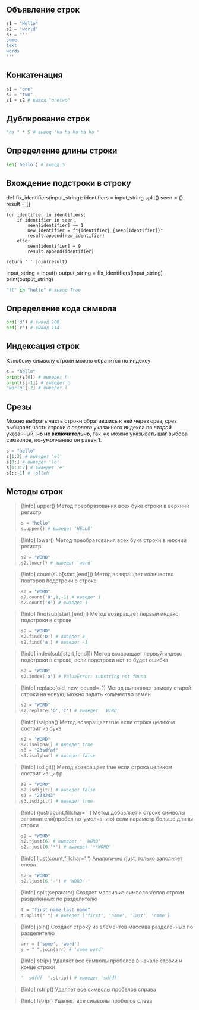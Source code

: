 ## Объявление строк

```python
s1 = "Hello"
s2 = 'world'
s3 = '''
some
text
words
'''
```

## Конкатенация

```python
s1 = "one"
s2 = "two"
s1 + s2 # вывод "onetwo"
```

## Дублирование строк

```python
"ha " * 5 # вывод 'ha ha ha ha ha '
```

## Определение длины строки

```python
len('hello') # вывод 5
```

## Вхождение подстроки в строку
def fix_identifiers(input_string):
    identifiers = input_string.split()
    seen = {}
    result = []

    for identifier in identifiers:
        if identifier in seen:
            seen[identifier] += 1
            new_identifier = f"{identifier}_{seen[identifier]}"
            result.append(new_identifier)
        else:
            seen[identifier] = 0
            result.append(identifier)

    return ' '.join(result)

input_string = input()
output_string = fix_identifiers(input_string)
print(output_string)
```python
"ll" in "hello" # вывод True
```

## Определение кода символа

```python
ord('d') # вывод 100
ord('r') # вывод 114
```

## Индексация строк

К любому символу строки можно обратится по индексу

```python
s = "hello"
print(s[0]) # выведет h
print(s[-1]) # выведет o
"world"[-2] # выведет l
```

## Срезы

Можно выбрать часть строки обратившись к ней через срез, срез выбирает часть строки с *первого* указанного индекса по *второй* указанный, **но не включительно**, так же можно указывать шаг выбора символов, по-умолчанию он равен 1. 

```python
s = "hello"
s[1:3] # выведет 'el'
s[3:] # выведет 'lo'
s[1:3:2] # выведет 'e'
s[::-1] # 'olleh'
```

## Методы строк

>[!info] upper() 
>Метод преобразования всех букв строки в верхний регистр
>```python
>s = "hello"
> s.upper() # выведет 'HELLO'
> ```

>[!info] lower()
>Метод преобразования всех букв строки в нижний регистр
>```python
>s2 = "WORD"
> s2.lower() # выведет 'word'
> ```

>[!info] count(sub[start,[end]])
>Метод возвращает количество повторов подстроки в строке
>```python
> s2 = "WORD"
> s2.count('O',1,-1) # выведет 1
> s2.count('R') # выведет 1
> ```

>[!info] find(sub[start,[end]])
>Метод возвращает первый индекс подстроки в строке
>```python
> s2 = "WORD"
> s2.find('D') # выведет 3
> s2.find('a') # выведет -1
> ```

>[!info] index(sub[start,[end]])
>Метод возвращает первый индекс подстроки в строке, если подстроки нет то будет ошибка
>```python
> s2 = "WORD"
> s2.index('a') # ValueError: substring not found
> ```

>[!info] replace(old, new, cound=-1)
>Метод выполняет замену старой строки на новую, можно задать количество замен
>```python
> s2 = "WORD"
> s2.replace('O','I') # выведет  'WIRD'
> ```

>[!info] isalpha()
>Метод возвращает true если строка целиком  состоит из букв
>```python
> s2 = "WORD"
> s2.isalpha() # выведет true
> s3 = "23sdfaf"
> s3.isalpha() # выведет false
> ```

>[!info] isdigit()
>Метод возвращает true если строка целиком  состоит из цифр
>```python
> s2 = "WORD"
> s2.isdigit() # выведет false
> s3 = "233243"
> s3.isdigit() # выведет true
> ```

>[!info] rjust(count,fillchar=' ')
>Метод добавляет к строке символы заполнителя(пробел по-умолчанию) если параметр больше длины строки
>```python
> s2 = "WORD"
> s2.rjust(6) # выведет '  WORD'
> s2.rjust(6,'*') # выведет '**WORD'
> ```

>[!info] ljust(count,fillchar=' ')
>Аналогично rjust, только заполняет слева
>```python
> s2 = "WORD"
> s2.ljust(6,'-') # 'WORD--'
> ```

>[!info] split(separator)
> Создает массив из символов/слов строки разделенных по разделителю
>```python
> t = "first name last name"
> t.split(" ") # выведет ['first', 'name', 'last', 'name']
> ```

>[!info] join()
> Создает строку из элементов массива разделенных по разделителю
>```python
> arr = ['some', 'word']
> s = " ".join(arr) # 'some word'
> ```


>[!info] strip()
> Удаляет все символы пробелов в начале строки и конце строки
>```python
> "  sdfdf  ".strip() # выведет 'sdfdf'
> ```

>[!info] rstrip()
> Удаляет все символы пробелов справа

>[!info] lstrip()
> Удаляет все символы пробелов слева

